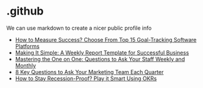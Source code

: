 # .github
We can use markdown to create a nicer public profile info
 <!-- BLOG-POST-LIST:START -->
- [How to Measure Success? Choose From Top 15 Goal-Tracking Software Platforms](https://blog.weekdone.com/best-goal-tracking-software/)
- [Making It Simple: A Weekly Report Template for Successful Business](https://blog.weekdone.com/weekly-report-template/)
- [Mastering the One on One: Questions to Ask Your Staff Weekly and Monthly](https://blog.weekdone.com/one-on-one-questions-to-ask-your-staff/)
- [8 Key Questions to Ask Your Marketing Team Each Quarter](https://blog.weekdone.com/marketing-team-questions/)
- [How to Stay Recession-Proof? Play it Smart Using OKRs](https://blog.weekdone.com/recession-proof-okrs/)
<!-- BLOG-POST-LIST:END -->
